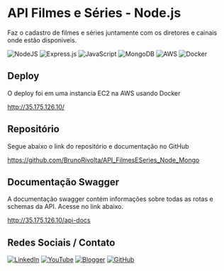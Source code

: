 # API Filmes e Séries - Node.js

Faz o cadastro de filmes e séries juntamente com os diretores e cainais onde estão disponiveis.

![NodeJS](https://img.shields.io/badge/node.js-%23323330?style=for-the-badge&logo=node.js&logoColor=%23339933) 
![Express.js](https://img.shields.io/badge/express.js-%23323330.svg?style=for-the-badge&logo=express&logoColor=white)
![JavaScript](https://img.shields.io/badge/javascript-%23323330.svg?style=for-the-badge&logo=javascript&logoColor=%23F7DF1E) 
![MongoDB](https://img.shields.io/badge/MongoDB-%23323330.svg?style=for-the-badge&logo=mongodb&logoColor=%2347A248) 
![AWS](https://img.shields.io/badge/AWS-%23323330.svg?style=for-the-badge&logo=AmazonAWS&logoColor=%23FF9900)
![Docker](https://img.shields.io/badge/docker-%23323330.svg?style=for-the-badge&logo=docker&logoColor=%232496ED)


## Deploy

O deploy foi em uma instancia EC2 na AWS usando Docker

http://35.175.126.10/


## Repositório

Segue abaixo o link do repositório e documentação no GitHub 

https://github.com/BrunoRivolta/API_FilmesESeries_Node_Mongo


## Documentação Swagger

A documentação swagger contém informações sobre todas as rotas e schemas da API.
Acesse no link abaixo.

http://35.175.126.10/api-docs


## Redes Sociais / Contato

[![LinkedIn](https://img.shields.io/badge/LinkedIn-%230077B5.svg?logo=linkedin&logoColor=white)](https://www.linkedin.com/in/brunorivolta/)
[![YouTube](https://img.shields.io/badge/YouTube-%23FF0000.svg?logo=YouTube&logoColor=white)](https://www.youtube.com/channel/UC6XJ3aQvFBU7gqHvebolwJQ) 
[![Blogger](https://img.shields.io/badge/Blogger-%23FF5722.svg?logo=Blogger&logoColor=white)](https://devrivolta.blogspot.com/) 
[![GitHub](https://img.shields.io/badge/GitHub-%23FFFFFF.svg?logo=GitHub&logoColor=black)](https://github.com/BrunoRivolta) 